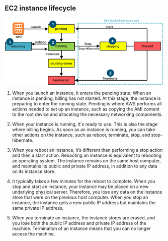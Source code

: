 EC2 instance lifecycle
-----------------------

![instance lifecycle](./pic/instance-lifecycle.png)

1) When you launch an instance, it enters the pending state. When an instance is pending, billing has not started. At this stage, the instance is preparing to enter the running state. Pending is where AWS performs all actions needed to set up an instance, such as copying the AMI content to the root device and allocating the necessary networking components.

2) When your instance is running, it's ready to use. This is also the stage where billing begins. As soon as an instance is running, you can take other actions on the instance, such as reboot, terminate, stop, and stop-hibernate.

3) When you reboot an instance, it’s different than performing a stop action and then a start action. Rebooting an instance is equivalent to rebooting an operating system. The instance remains on the same host computer, and maintains its public and private IP address, in addition to any data on its instance store.

4) It typically takes a few minutes for the reboot to complete. When you stop and start an instance, your instance may be placed on a new underlying physical server. Therefore, you lose any data on the instance store that were on the previous host computer. When you stop an instance, the instance gets a new public IP address but maintains the same private IP address. 

5) When you terminate an instance, the instance stores are erased, and you lose both the public IP address and private IP address of the machine. Termination of an instance means that you can no longer access the machine.